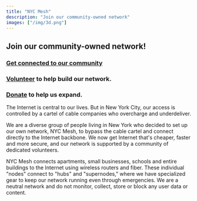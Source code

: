 ```yaml
---
title: "NYC Mesh"
description: "Join our community-owned network"
images: ["/img/3d.png"]
---
```


## Join our community-owned network!

### <a href="/join" class="blue">Get connected to our community</a>

### <a href="/volunteer" class="blue">Volunteer</a> to help build our network.

### <a href="/donate" class="blue">Donate</a> to help us expand.

The Internet is central to our lives. But in New York City, our access is controlled by a cartel of cable companies who overcharge and underdeliver.

We are a diverse group of people living in New York who decided to set up our own network, NYC Mesh, to bypass the cable cartel and connect directly to the Internet backbone. We now get Internet that's cheaper, faster and more secure, and our network is supported by a community of dedicated volunteers.

NYC Mesh connects apartments, small businesses, schools and entire buildings to the Internet using wireless routers and fiber. These individual "nodes" connect to "hubs" and "supernodes," where we have specialized gear to keep our network running even through emergencies. We are a neutral network and do not monitor, collect, store or block any user data or content.
